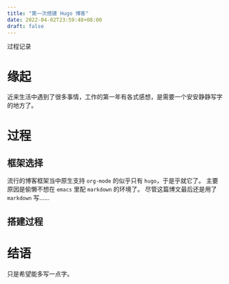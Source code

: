 ```yaml
---
title: "第一次搭建 Hugo 博客"
date: 2022-04-02T23:59:48+08:00
draft: false
---
```

过程记录
<!--more-->

# 缘起
近来生活中遇到了很多事情，工作的第一年有各式感想，是需要一个安安静静写字的地方了。
# 过程
## 框架选择
流行的博客框架当中原生支持 ```org-mode``` 的似乎只有 ```hugo```，于是乎就它了。
主要原因是偷懒不想在 ```emacs``` 里配 ```markdown``` 的环境了。
尽管这篇博文最后还是用了 ```markdown``` 写……
## 搭建过程
# 结语
只是希望能多写一点字。
